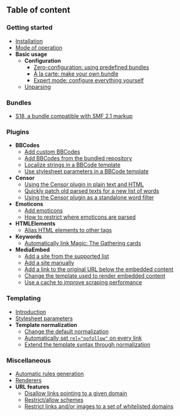 ## Table of content

### **Getting started**
  * [Installation](https://github.com/s9e/TextFormatter/blob/master/docs/Cookbook/00_Getting_started/00_Installation.md)
  * [Mode of operation](https://github.com/s9e/TextFormatter/blob/master/docs/Cookbook/00_Getting_started/01_Mode_of_operation.md)
  * **Basic usage**
    * **Configuration**
      * [Zero-configuration: using predefined bundles](https://github.com/s9e/TextFormatter/blob/master/docs/Cookbook/00_Getting_started/Basic_usage/Configuration/00_ZeroConfig.md)
      * [À la carte: make your own bundle](https://github.com/s9e/TextFormatter/blob/master/docs/Cookbook/00_Getting_started/Basic_usage/Configuration/01_CustomBundle.md)
      * [Expert mode: configure everything yourself](https://github.com/s9e/TextFormatter/blob/master/docs/Cookbook/00_Getting_started/Basic_usage/Configuration/02_Expert.md)
    * [Unparsing](https://github.com/s9e/TextFormatter/blob/master/docs/Cookbook/00_Getting_started/Basic_usage/Unparsing.md)

### **Bundles**
  * [S18, a bundle compatible with SMF 2.1 markup](https://github.com/s9e/TextFormatter/blob/master/docs/Cookbook/10_Bundles/S18.md)

### **Plugins**
  * **BBCodes**
    * [Add custom BBCodes](https://github.com/s9e/TextFormatter/blob/master/docs/Cookbook/30_Plugins/BBCodes/AddCustom.md)
    * [Add BBCodes from the bundled repository](https://github.com/s9e/TextFormatter/blob/master/docs/Cookbook/30_Plugins/BBCodes/AddFromRepository.md)
    * [Localize strings in a BBCode template](https://github.com/s9e/TextFormatter/blob/master/docs/Cookbook/30_Plugins/BBCodes/Localize.md)
    * [Use stylesheet parameters in a BBCode template](https://github.com/s9e/TextFormatter/blob/master/docs/Cookbook/30_Plugins/BBCodes/Parameters.md)
  * **Censor**
    * [Using the Censor plugin in plain text and HTML](https://github.com/s9e/TextFormatter/blob/master/docs/Cookbook/30_Plugins/Censor/CensorText.md)
    * [Quickly patch old parsed texts for a new list of words](https://github.com/s9e/TextFormatter/blob/master/docs/Cookbook/30_Plugins/Censor/Reparse.md)
    * [Using the Censor plugin as a standalone word filter](https://github.com/s9e/TextFormatter/blob/master/docs/Cookbook/30_Plugins/Censor/Standalone.md)
  * **Emoticons**
    * [Add emoticons](https://github.com/s9e/TextFormatter/blob/master/docs/Cookbook/30_Plugins/Emoticons/AddEmoticons.md)
    * [How to restrict where emoticons are parsed](https://github.com/s9e/TextFormatter/blob/master/docs/Cookbook/30_Plugins/Emoticons/ChangeRegexp.md)
  * **HTMLElements**
    * [Alias HTML elements to other tags](https://github.com/s9e/TextFormatter/blob/master/docs/Cookbook/30_Plugins/HTMLElements/Aliases.md)
  * **Keywords**
    * [Automatically link Magic: The Gathering cards](https://github.com/s9e/TextFormatter/blob/master/docs/Cookbook/30_Plugins/Keywords/MTG.md)
  * **MediaEmbed**
    * [Add a site from the supported list](https://github.com/s9e/TextFormatter/blob/master/docs/Cookbook/30_Plugins/MediaEmbed/AddBundled.md)
    * [Add a site manually](https://github.com/s9e/TextFormatter/blob/master/docs/Cookbook/30_Plugins/MediaEmbed/AddCustom.md)
    * [Add a link to the original URL below the embedded content](https://github.com/s9e/TextFormatter/blob/master/docs/Cookbook/30_Plugins/MediaEmbed/AppendTemplate.md)
    * [Change the template used to render embedded content](https://github.com/s9e/TextFormatter/blob/master/docs/Cookbook/30_Plugins/MediaEmbed/ChangeTemplate.md)
    * [Use a cache to improve scraping performance](https://github.com/s9e/TextFormatter/blob/master/docs/Cookbook/30_Plugins/MediaEmbed/PerformanceCacheDir.md)

### **Templating**
  * [Introduction](https://github.com/s9e/TextFormatter/blob/master/docs/Cookbook/40_Templating/00_Introduction.md)
  * [Stylesheet parameters](https://github.com/s9e/TextFormatter/blob/master/docs/Cookbook/40_Templating/StylesheetParameters.md)
  * **Template normalization**
    * [Change the default normalization](https://github.com/s9e/TextFormatter/blob/master/docs/Cookbook/40_Templating/Template_normalization/01_ChangeDefault.md)
    * [Automatically set `rel="nofollow"` on every link](https://github.com/s9e/TextFormatter/blob/master/docs/Cookbook/40_Templating/Template_normalization/02_SetRelLink.md)
    * [Extend the template syntax through normalization](https://github.com/s9e/TextFormatter/blob/master/docs/Cookbook/40_Templating/Template_normalization/03_Extends.md)

### **Miscellaneous**
  * [Automatic rules generation](https://github.com/s9e/TextFormatter/blob/master/docs/Cookbook/50_Miscellaneous/AutomaticRulesGeneration.md)
  * [Renderers](https://github.com/s9e/TextFormatter/blob/master/docs/Cookbook/50_Miscellaneous/Renderers.md)
  * **URL features**
    * [Disallow links pointing to a given domain](https://github.com/s9e/TextFormatter/blob/master/docs/Cookbook/50_Miscellaneous/URL_features/DisallowHosts.md)
    * [Restrict/allow schemes](https://github.com/s9e/TextFormatter/blob/master/docs/Cookbook/50_Miscellaneous/URL_features/Protocols.md)
    * [Restrict links and/or images to a set of whitelisted domains](https://github.com/s9e/TextFormatter/blob/master/docs/Cookbook/50_Miscellaneous/URL_features/RestrictHosts.md)
